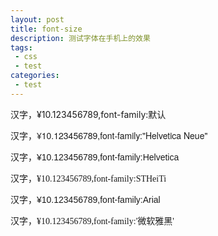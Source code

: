 ```yaml
---
layout: post
title: font-size
description: 测试字体在手机上的效果
tags:
 - css
 - test
categories:
 - test
---
```



<p>汉字，¥10.123456789,font-family:默认</p>
<p style="font-family:'Helvetica Neue'">汉字，¥10.123456789,font-family:"Helvetica Neue"</p>
<p style="font-family:Helvetica">汉字，¥10.123456789,font-family:Helvetica</p>
<p style="font-family:STHeiTi">汉字，¥10.123456789,font-family:STHeiTi</p>
<p style="font-family:Arial">汉字，¥10.123456789,font-family:Arial</p>
<p style="font-family:'微软雅黑'">汉字，¥10.123456789,font-family:'微软雅黑'</p>